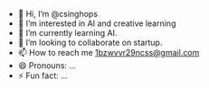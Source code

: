 - 👋 Hi, I’m @csinghops
- 👀 I’m interested in AI and creative learning
- 🌱 I’m currently learning AI. 
- 💞️ I’m looking to collaborate on startup. 
- 📫 How to reach me 1bzwvvr29ncss@gmail.com
- 😄 Pronouns: ...
- ⚡ Fun fact: ...

<!---
csinghops/csinghops is a ✨ special ✨ repository because its `README.md` (this file) appears on your GitHub profile.
You can click the Preview link to take a look at your changes.
--->
